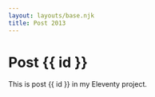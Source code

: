 ```yaml
---
layout: layouts/base.njk
title: Post 2013
---
```


# Post {{ id }}

This is post {{ id }} in my Eleventy project.
